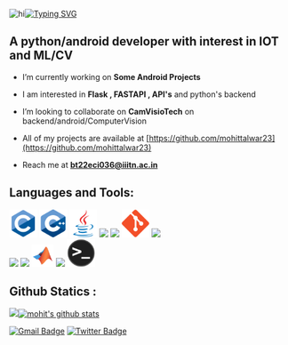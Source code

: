 <a href="https://git.io/typing-svg"><img src="https://readme-typing-svg.herokuapp.com?font=courier+new+&weight=450&size=30&duration=1000&pause=100&repeat=false&width=450&height=90&lines=Hello%2C++I%E2%80%99m+%40mohittalwar23" alt="Typing SVG" /></a> <img src="https://user-images.githubusercontent.com/1303154/88677602-1635ba80-d120-11ea-84d8-d263ba5fc3c0.gif" width="28px" alt="hi" align="left" >

## A python/android developer with interest in IOT and ML/CV

- I’m currently working on **Some Android Projects**

- I am interested in **Flask , FASTAPI , API's** and python's backend

- I’m looking to collaborate on **CamVisioTech** on backend/android/ComputerVision

- All of my projects are available at [https://github.com/mohittalwar23](https://github.com/mohittalwar23)

- Reach me at **bt22eci036@iiitn.ac.in**

<h2 align="left">Languages and Tools:</h2>
<code><img width="50" src="https://raw.githubusercontent.com/devicons/devicon/master/icons/c/c-original.svg"></code>
<code><img width="50" src="https://raw.githubusercontent.com/devicons/devicon/master/icons/cplusplus/cplusplus-original.svg"></code>
<code><img width="50" src="https://raw.githubusercontent.com/devicons/devicon/master/icons/java/java-original.svg"></code>
<code><img width="40" src="raw.githubusercontent.com/devicons/devicon/master/icons/python/python-original.svg"></code>
<code><img width="60" src="https://www.vectorlogo.zone/logos/opencv/opencv-icon.svg"></code>
<code><img width="50" src="https://raw.githubusercontent.com/devicons/devicon/master/icons/git/git-original.svg"></code>
<code><img width="70" src="https://www.vectorlogo.zone/logos/arduino/arduino-ar21.svg"></code>
<br/>
<code><img width="80" src="https://www.vectorlogo.zone/logos/kotlinlang/kotlinlang-ar21.svg"></code>
<code><img width="80" src="https://www.vectorlogo.zone/logos/pocoo_flask/pocoo_flask-ar21.svg"></code>
<code><img width="40" src="https://github.com/devicons/devicon/blob/master/icons/matlab/matlab-original.svg"></code>
<code><img width="40" src="https://www.vectorlogo.zone/logos/tensorflow/tensorflow-icon.svg"></code>
<code><img width="50" src="https://raw.githubusercontent.com/github/explore/80688e429a7d4ef2fca1e82350fe8e3517d3494d/topics/terminal/terminal.png"></code>

## Github Statics :

<a href="https://github.com/mohittalwar23">
  <img align="left" src="https://github-readme-stats.vercel.app/api/top-langs/?username=mohittalwar23&theme=tokyonight" />
  </a>

<a href="https://github.com/mohittalwar23">
 <img align="center" src="https://github-readme-stats.vercel.app/api?username=mohittalwar23&show_icons=true&theme=tokyonight&line_height=27" alt="mohit's github stats"/>
</a>

[![Gmail Badge](https://img.shields.io/badge/-GMail-c14438?style=social&logo=Gmail&logoColor=red&link=mailto:bt22eci036@iiitn.ac.in)](mailto:bt22eci036@iiitn.ac.in)
[![Twitter Badge](http://img.shields.io/badge/-@mohittalwar23-1ca0f1?style=social&logo=twitter&logoColor=blue&link=https://twitter.com/its_ikD)](https://twitter.com/mohittalwar23)





